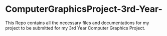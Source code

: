 # ComputerGraphicsProject-3rd-Year-
This Repo contains all the necessary files and documentations for my project to be submitted for my 3rd Year Computer Graphics Project.
